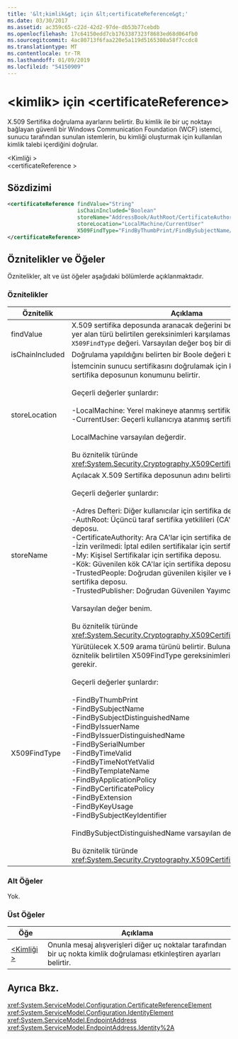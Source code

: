 ```yaml
---
title: '&lt;kimlik&gt; için &lt;certificateReference&gt;'
ms.date: 03/30/2017
ms.assetid: ac359c65-c22d-42d2-97de-db53b77cebdb
ms.openlocfilehash: 17c64150edd7cb1763387323f8683ed68d064fb0
ms.sourcegitcommit: 4ac80713f6faa220e5a119d5165308a58f7ccdc8
ms.translationtype: MT
ms.contentlocale: tr-TR
ms.lasthandoff: 01/09/2019
ms.locfileid: "54150909"
---
```

# <a name="ltcertificatereferencegt-for-ltidentitygt"></a>&lt;kimlik&gt; için &lt;certificateReference&gt;
X.509 Sertifika doğrulama ayarlarını belirtir. Bu kimlik ile bir uç noktayı bağlayan güvenli bir Windows Communication Foundation (WCF) istemci, sunucu tarafından sunulan istemlerin, bu kimliği oluşturmak için kullanılan kimlik talebi içerdiğini doğrular.  
  
 \<Kimliği >  
\<certificateReference >  
  
## <a name="syntax"></a>Sözdizimi  
  
```xml  
<certificateReference findValue="String"
                      isChainIncluded="Boolean"
                      storeName="AddressBook/AuthRoot/CertificateAuthority/Disallowed/My/Root/TrustedPeople/TrustedPublisher"
                      storeLocation="LocalMachine/CurrentUser"
                      X509FindType="FindByThumbPrint/FindBySubjectName/FindBySubjectDistinguishedName/FindByIssuerName/FindByIssuerDistinguishedName/FindBySerialNumber/FindByTimeValid/FindByTimeNotYetValid/FindByTemplateName/FindByApplicationPolicy/FindByCertificatePolicy/FindByExtension/FindByKeyUsage/FindBySubjectKeyIdentifier">
</certificateReference>
```  
  
## <a name="attributes-and-elements"></a>Öznitelikler ve Öğeler  
 Öznitelikler, alt ve üst öğeler aşağıdaki bölümlerde açıklanmaktadır.  
  
### <a name="attributes"></a>Öznitelikler  
  
|Öznitelik|Açıklama|  
|---------------|-----------------|  
|findValue|X.509 sertifika deposunda aranacak değerini belirtir. Bu öznitelikte yer alan türü belirtilen gereksinimleri karşılaması gerekir `X509FindType` değeri. Varsayılan değer boş bir dizedir.|  
|isChainIncluded|Doğrulama yapıldığını belirten bir Boole değeri bir sertifika zinciri.|  
|storeLocation|İstemcinin sunucu sertifikasını doğrulamak için kullanabileceği sertifika deposunun konumunu belirtir.<br /><br /> Geçerli değerler şunlardır:<br /><br /> -LocalMachine: Yerel makineye atanmış sertifika deposu.<br />-CurrentUser: Geçerli kullanıcıya atanmış sertifika deposu.<br /><br /> LocalMachine varsayılan değerdir.<br /><br /> Bu öznitelik türünde <xref:System.Security.Cryptography.X509Certificates.StoreLocation>.|  
|storeName|Açılacak X.509 Sertifika deposunun adını belirtir.<br /><br /> Geçerli değerler şunlardır:<br /><br /> -Adres Defteri: Diğer kullanıcılar için sertifika deposu.<br />-AuthRoot: Üçüncü taraf sertifika yetkilileri (CA'lar) için sertifika deposu.<br />-CertificateAuthority: Ara CA'lar için sertifika deposu.<br />-İzin verilmedi: İptal edilen sertifikalar için sertifika deposu.<br />-My: Kişisel Sertifikalar için sertifika deposu.<br />-Kök: Güvenilen kök CA'lar için sertifika deposu.<br />-TrustedPeople: Doğrudan güvenilen kişiler ve kaynaklar için sertifika deposu.<br />-TrustedPublisher: Doğrudan Güvenilen Yayımcılar sertifika deposu.<br /><br /> Varsayılan değer benim.<br /><br /> Bu öznitelik türünde <xref:System.Security.Cryptography.X509Certificates.StoreName>.|  
|X509FindType|Yürütülecek X.509 arama türünü belirtir. Bulunan tür `findValue` öznitelik belirtilen X509FindType gereksinimlerini karşılaması gerekir.<br /><br /> Geçerli değerler şunlardır:<br /><br /> -FindByThumbPrint<br />-FindBySubjectName<br />-FindBySubjectDistinguishedName<br />-FindByIssuerName<br />-FindByIssuerDistinguishedName<br />-FindBySerialNumber<br />-FindByTimeValid<br />-FindByTimeNotYetValid<br />-FindByTemplateName<br />-FindByApplicationPolicy<br />-FindByCertificatePolicy<br />-FindByExtension<br />-FindByKeyUsage<br />-FindBySubjectKeyIdentifier<br /><br /> FindBySubjectDistinguishedName varsayılan değerdir.<br /><br /> Bu öznitelik türünde <xref:System.Security.Cryptography.X509Certificates.X509FindType>.|  
  
### <a name="child-elements"></a>Alt Öğeler  
 Yok.  
  
### <a name="parent-elements"></a>Üst Öğeler  
  
|Öğe|Açıklama|  
|-------------|-----------------|  
|[\<Kimliği >](../../../../../docs/framework/configure-apps/file-schema/wcf/identity.md)|Onunla mesaj alışverişleri diğer uç noktalar tarafından bir uç nokta kimlik doğrulaması etkinleştiren ayarları belirtir.|  
  
## <a name="see-also"></a>Ayrıca Bkz.  
 <xref:System.ServiceModel.Configuration.CertificateReferenceElement>  
 <xref:System.ServiceModel.Configuration.IdentityElement>  
 <xref:System.ServiceModel.EndpointAddress>  
 <xref:System.ServiceModel.EndpointAddress.Identity%2A>
